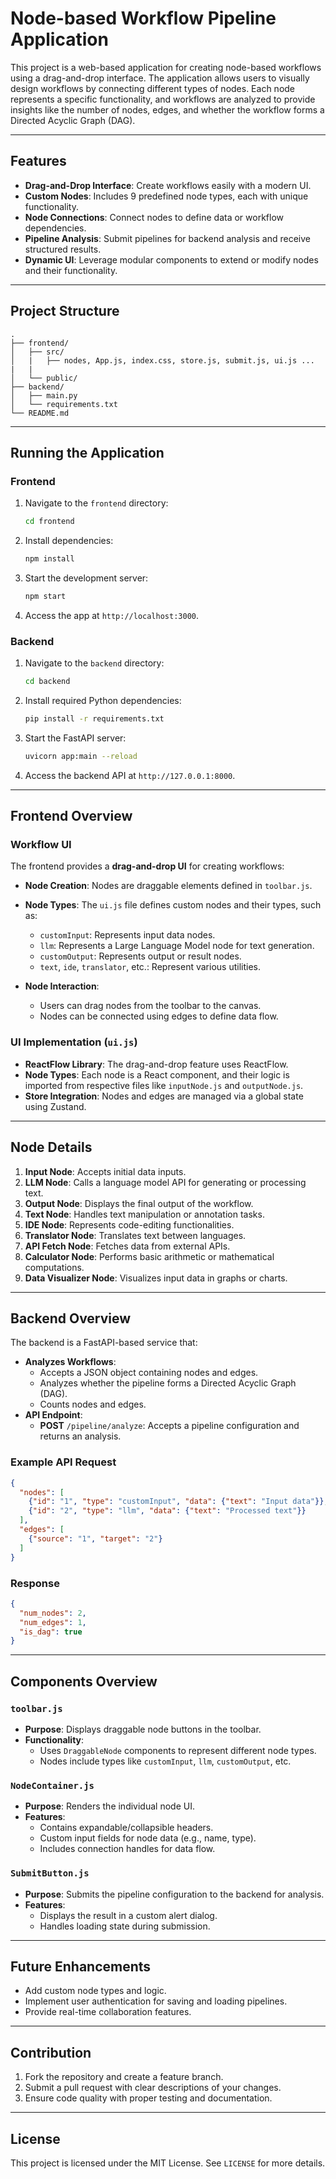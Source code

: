 # Node-based Workflow Pipeline Application

This project is a web-based application for creating node-based workflows using a drag-and-drop interface. The application allows users to visually design workflows by connecting different types of nodes. Each node represents a specific functionality, and workflows are analyzed to provide insights like the number of nodes, edges, and whether the workflow forms a Directed Acyclic Graph (DAG).

---

## Features
- **Drag-and-Drop Interface**: Create workflows easily with a modern UI.
- **Custom Nodes**: Includes 9 predefined node types, each with unique functionality.
- **Node Connections**: Connect nodes to define data or workflow dependencies.
- **Pipeline Analysis**: Submit pipelines for backend analysis and receive structured results.
- **Dynamic UI**: Leverage modular components to extend or modify nodes and their functionality.

---

## Project Structure
```
.
├── frontend/
│   ├── src/
│   |   ├── nodes, App.js, index.css, store.js, submit.js, ui.js ...
|   |
│   └── public/
├── backend/
│   ├── main.py
│   └── requirements.txt
└── README.md
```

---

## Running the Application

### Frontend
1. Navigate to the `frontend` directory:
    ```bash
    cd frontend
    ```
2. Install dependencies:
    ```bash
    npm install
    ```
3. Start the development server:
    ```bash
    npm start
    ```
4. Access the app at `http://localhost:3000`.

### Backend
1. Navigate to the `backend` directory:
    ```bash
    cd backend
    ```
2. Install required Python dependencies:
    ```bash
    pip install -r requirements.txt
    ```
3. Start the FastAPI server:
    ```bash
    uvicorn app:main --reload
    ```
4. Access the backend API at `http://127.0.0.1:8000`.

---

## Frontend Overview

### Workflow UI
The frontend provides a **drag-and-drop UI** for creating workflows:
- **Node Creation**: Nodes are draggable elements defined in `toolbar.js`.
- **Node Types**: The `ui.js` file defines custom nodes and their types, such as:
  - `customInput`: Represents input data nodes.
  - `llm`: Represents a Large Language Model node for text generation.
  - `customOutput`: Represents output or result nodes.
  - `text`, `ide`, `translator`, etc.: Represent various utilities.
  
- **Node Interaction**:
  - Users can drag nodes from the toolbar to the canvas.
  - Nodes can be connected using edges to define data flow.

### UI Implementation (`ui.js`)
- **ReactFlow Library**: The drag-and-drop feature uses ReactFlow.
- **Node Types**: Each node is a React component, and their logic is imported from respective files like `inputNode.js` and `outputNode.js`.
- **Store Integration**: Nodes and edges are managed via a global state using Zustand.

---

## Node Details
1. **Input Node**: Accepts initial data inputs.
2. **LLM Node**: Calls a language model API for generating or processing text.
3. **Output Node**: Displays the final output of the workflow.
4. **Text Node**: Handles text manipulation or annotation tasks.
5. **IDE Node**: Represents code-editing functionalities.
6. **Translator Node**: Translates text between languages.
7. **API Fetch Node**: Fetches data from external APIs.
8. **Calculator Node**: Performs basic arithmetic or mathematical computations.
9. **Data Visualizer Node**: Visualizes input data in graphs or charts.

---

## Backend Overview

The backend is a FastAPI-based service that:
- **Analyzes Workflows**:
  - Accepts a JSON object containing nodes and edges.
  - Analyzes whether the pipeline forms a Directed Acyclic Graph (DAG).
  - Counts nodes and edges.
- **API Endpoint**:
  - **POST** `/pipeline/analyze`: Accepts a pipeline configuration and returns an analysis.
  
### Example API Request
```json
{
  "nodes": [
    {"id": "1", "type": "customInput", "data": {"text": "Input data"}},
    {"id": "2", "type": "llm", "data": {"text": "Processed text"}}
  ],
  "edges": [
    {"source": "1", "target": "2"}
  ]
}
```

### Response
```json
{
  "num_nodes": 2,
  "num_edges": 1,
  "is_dag": true
}
```

---

## Components Overview

### `toolbar.js`
- **Purpose**: Displays draggable node buttons in the toolbar.
- **Functionality**:
  - Uses `DraggableNode` components to represent different node types.
  - Nodes include types like `customInput`, `llm`, `customOutput`, etc.

### `NodeContainer.js`
- **Purpose**: Renders the individual node UI.
- **Features**:
  - Contains expandable/collapsible headers.
  - Custom input fields for node data (e.g., name, type).
  - Includes connection handles for data flow.

### `SubmitButton.js`
- **Purpose**: Submits the pipeline configuration to the backend for analysis.
- **Features**:
  - Displays the result in a custom alert dialog.
  - Handles loading state during submission.

---

## Future Enhancements
- Add custom node types and logic.
- Implement user authentication for saving and loading pipelines.
- Provide real-time collaboration features.

---

## Contribution
1. Fork the repository and create a feature branch.
2. Submit a pull request with clear descriptions of your changes.
3. Ensure code quality with proper testing and documentation.

---

## License
This project is licensed under the MIT License. See `LICENSE` for more details.
